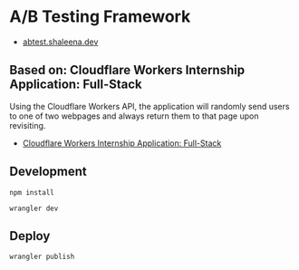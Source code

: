 # A/B Testing Framework

- [abtest.shaleena.dev](https://abtest.shaleena.dev/)

## Based on: Cloudflare Workers Internship Application: Full-Stack

Using the Cloudflare Workers API, the application will randomly send users to one of two webpages and always return them to that page upon revisiting.

- [Cloudflare Workers Internship Application: Full-Stack](https://github.com/cloudflare-internship-2020/internship-application-fullstack)

## Development

`npm install`

`wrangler dev`

## Deploy

`wrangler publish`